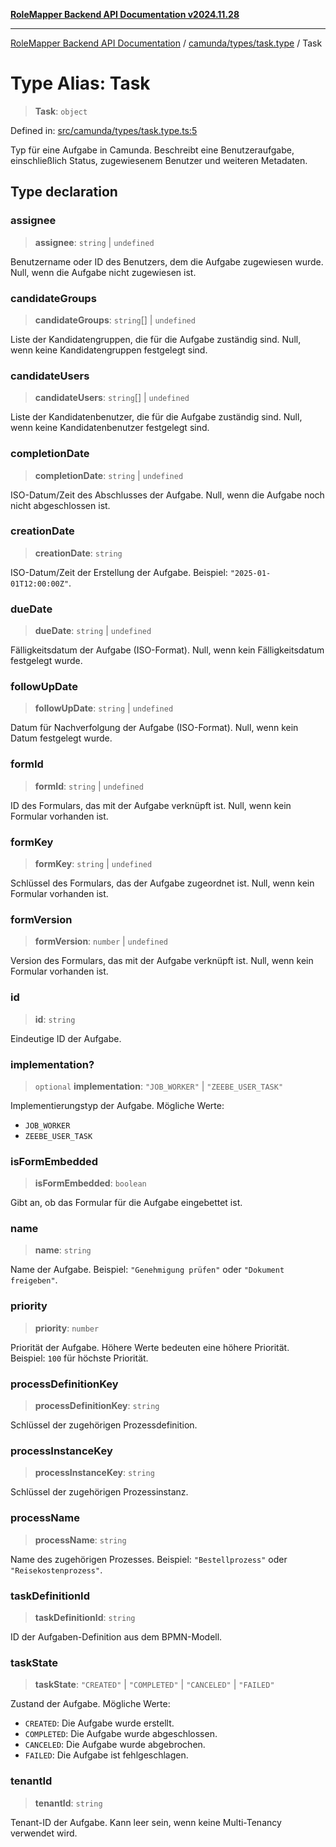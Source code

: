 [**RoleMapper Backend API Documentation v2024.11.28**](../../../../README.md)

***

[RoleMapper Backend API Documentation](../../../../modules.md) / [camunda/types/task.type](../README.md) / Task

# Type Alias: Task

> **Task**: `object`

Defined in: [src/camunda/types/task.type.ts:5](https://github.com/FlowCraft-AG/RoleMapper/blob/64577d705cc4c579b4cd41d48895a5fa1f3b9249/backend/src/camunda/types/task.type.ts#L5)

Typ für eine Aufgabe in Camunda.
Beschreibt eine Benutzeraufgabe, einschließlich Status, zugewiesenem Benutzer und weiteren Metadaten.

## Type declaration

### assignee

> **assignee**: `string` \| `undefined`

Benutzername oder ID des Benutzers, dem die Aufgabe zugewiesen wurde.
Null, wenn die Aufgabe nicht zugewiesen ist.

### candidateGroups

> **candidateGroups**: `string`[] \| `undefined`

Liste der Kandidatengruppen, die für die Aufgabe zuständig sind.
Null, wenn keine Kandidatengruppen festgelegt sind.

### candidateUsers

> **candidateUsers**: `string`[] \| `undefined`

Liste der Kandidatenbenutzer, die für die Aufgabe zuständig sind.
Null, wenn keine Kandidatenbenutzer festgelegt sind.

### completionDate

> **completionDate**: `string` \| `undefined`

ISO-Datum/Zeit des Abschlusses der Aufgabe.
Null, wenn die Aufgabe noch nicht abgeschlossen ist.

### creationDate

> **creationDate**: `string`

ISO-Datum/Zeit der Erstellung der Aufgabe.
Beispiel: `"2025-01-01T12:00:00Z"`.

### dueDate

> **dueDate**: `string` \| `undefined`

Fälligkeitsdatum der Aufgabe (ISO-Format).
Null, wenn kein Fälligkeitsdatum festgelegt wurde.

### followUpDate

> **followUpDate**: `string` \| `undefined`

Datum für Nachverfolgung der Aufgabe (ISO-Format).
Null, wenn kein Datum festgelegt wurde.

### formId

> **formId**: `string` \| `undefined`

ID des Formulars, das mit der Aufgabe verknüpft ist.
Null, wenn kein Formular vorhanden ist.

### formKey

> **formKey**: `string` \| `undefined`

Schlüssel des Formulars, das der Aufgabe zugeordnet ist.
Null, wenn kein Formular vorhanden ist.

### formVersion

> **formVersion**: `number` \| `undefined`

Version des Formulars, das mit der Aufgabe verknüpft ist.
Null, wenn kein Formular vorhanden ist.

### id

> **id**: `string`

Eindeutige ID der Aufgabe.

### implementation?

> `optional` **implementation**: `"JOB_WORKER"` \| `"ZEEBE_USER_TASK"`

Implementierungstyp der Aufgabe.
Mögliche Werte:
- `JOB_WORKER`
- `ZEEBE_USER_TASK`

### isFormEmbedded

> **isFormEmbedded**: `boolean`

Gibt an, ob das Formular für die Aufgabe eingebettet ist.

### name

> **name**: `string`

Name der Aufgabe.
Beispiel: `"Genehmigung prüfen"` oder `"Dokument freigeben"`.

### priority

> **priority**: `number`

Priorität der Aufgabe.
Höhere Werte bedeuten eine höhere Priorität.
Beispiel: `100` für höchste Priorität.

### processDefinitionKey

> **processDefinitionKey**: `string`

Schlüssel der zugehörigen Prozessdefinition.

### processInstanceKey

> **processInstanceKey**: `string`

Schlüssel der zugehörigen Prozessinstanz.

### processName

> **processName**: `string`

Name des zugehörigen Prozesses.
Beispiel: `"Bestellprozess"` oder `"Reisekostenprozess"`.

### taskDefinitionId

> **taskDefinitionId**: `string`

ID der Aufgaben-Definition aus dem BPMN-Modell.

### taskState

> **taskState**: `"CREATED"` \| `"COMPLETED"` \| `"CANCELED"` \| `"FAILED"`

Zustand der Aufgabe.
Mögliche Werte:
- `CREATED`: Die Aufgabe wurde erstellt.
- `COMPLETED`: Die Aufgabe wurde abgeschlossen.
- `CANCELED`: Die Aufgabe wurde abgebrochen.
- `FAILED`: Die Aufgabe ist fehlgeschlagen.

### tenantId

> **tenantId**: `string`

Tenant-ID der Aufgabe.
Kann leer sein, wenn keine Multi-Tenancy verwendet wird.
